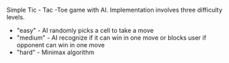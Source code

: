 Simple Tic - Tac -Toe game with AI. Implementation involves three difficulty levels.
- "easy" - AI randomly picks a cell to take a move
- "medium" - AI recognize if it can win in one move or blocks user if opponent can win in one move
- "hard" - Minimax algorithm

